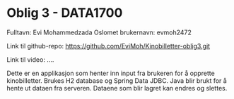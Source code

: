 # Oblig 3 - DATA1700

Fulltavn: Evi Mohammedzada
Oslomet brukernavn: evmoh2472

Link til github-repo: https://github.com/EviMoh/Kinobilletter-oblig3.git

Link til video:  ....

Dette er en applikasjon som henter inn input fra brukeren for å opprette kinobilletter. Brukes H2 database og Spring
Data JDBC.
Java blir brukt for å hente ut dataen fra serveren. Dataene som blir lagret kan endres og slettes. 

